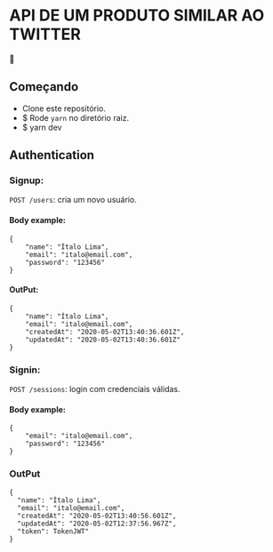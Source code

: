 # API DE UM PRODUTO SIMILAR AO TWITTER

:rocket:

## Começando

- Clone este repositório.
- \$ Rode `yarn` no diretório raiz.
- \$ yarn dev

## Authentication

### Signup:

`POST /users`: cria um novo usuário.

#### Body example:

```
{
	"name": "Ítalo Lima",
	"email": "italo@email.com",
	"password": "123456"
}
```

#### OutPut:

```
{
	"name": "Ítalo Lima",
   	"email": "italo@email.com",
	"createdAt": "2020-05-02T13:40:36.601Z",
	"updatedAt": "2020-05-02T13:40:36.601Z"
}
```

### Signin:

`POST /sessions`: login com credenciais válidas.

#### Body example:

```
{
	"email": "italo@email.com",
	"password": "123456"
}
```

### OutPut

```
{
  "name": "Ítalo Lima",
  "email": "italo@email.com",
  "createdAt": "2020-05-02T13:40:56.601Z",
  "updatedAt": "2020-05-02T12:37:56.967Z",
  "token": TokenJWT"
}
```
